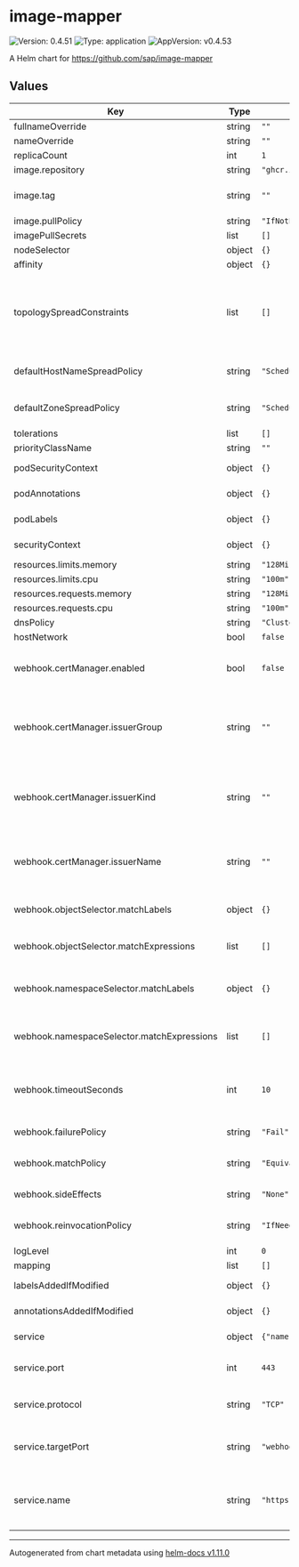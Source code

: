 # image-mapper

![Version: 0.4.51](https://img.shields.io/badge/Version-0.4.51-informational?style=flat-square) ![Type: application](https://img.shields.io/badge/Type-application-informational?style=flat-square) ![AppVersion: v0.4.53](https://img.shields.io/badge/AppVersion-v0.4.53-informational?style=flat-square)

A Helm chart for https://github.com/sap/image-mapper

## Values

| Key | Type | Default | Description |
|-----|------|---------|-------------|
| fullnameOverride | string | `""` | Override full name |
| nameOverride | string | `""` | Override name |
| replicaCount | int | `1` | Replica count |
| image.repository | string | `"ghcr.io/sap/image-mapper"` | Image repository |
| image.tag | string | `""` | Image tag (defauls to .Chart.AppVersion) |
| image.pullPolicy | string | `"IfNotPresent"` | Image pull policy |
| imagePullSecrets | list | `[]` | Image pull secrets |
| nodeSelector | object | `{}` | Node selector |
| affinity | object | `{}` | Affinity settings |
| topologySpreadConstraints | list | `[]` | Topology spread constraints (if unspecified, default constraints for hostname and zone will be generated) |
| defaultHostNameSpreadPolicy | string | `"ScheduleAnyway"` | Default topology spread policy for hostname |
| defaultZoneSpreadPolicy | string | `"ScheduleAnyway"` | Default topology spread policy for zone |
| tolerations | list | `[]` | Tolerations |
| priorityClassName | string | `""` | Priority class |
| podSecurityContext | object | `{}` | Pod security context |
| podAnnotations | object | `{}` | Additional pod annotations |
| podLabels | object | `{}` | Additional pod labels |
| securityContext | object | `{}` | Container security context |
| resources.limits.memory | string | `"128Mi"` | Memory limit |
| resources.limits.cpu | string | `"100m"` | CPU limit |
| resources.requests.memory | string | `"128Mi"` | Memory request |
| resources.requests.cpu | string | `"100m"` | CPU request |
| dnsPolicy | string | `"ClusterFirst"` |  |
| hostNetwork | bool | `false` |  |
| webhook.certManager.enabled | bool | `false` | Whether to use cert-manager to manage webhook tls |
| webhook.certManager.issuerGroup | string | `""` | Issuer group (only relevant if enabled is true; if unset, the default cert-manager group is used) |
| webhook.certManager.issuerKind | string | `""` | Issuer kind (only relevant if enabled is true; if unset, the default cert-manager type 'Issuer' is used) |
| webhook.certManager.issuerName | string | `""` | Issuer name (only relevant if enabled is true; if unset, a self-signed issuer is used) |
| webhook.objectSelector.matchLabels | object | `{}` | Object selector matchLabels, used by webhook |
| webhook.objectSelector.matchExpressions | list | `[]` | Object selector matchExpressions, used by webhook |
| webhook.namespaceSelector.matchLabels | object | `{}` | Namespace selector matchLabels, used by webhook |
| webhook.namespaceSelector.matchExpressions | list | `[]` | Namespace selector matchExpressions, used by webhook |
| webhook.timeoutSeconds | int | `10` | Timeout in seconds for the webhook call. Must be between 1 and 30 seconds. |
| webhook.failurePolicy | string | `"Fail"` | Valid values: "Ignore", "Fail" |
| webhook.matchPolicy | string | `"Equivalent"` | Valid values: "Exact", "Equivalent" |
| webhook.sideEffects | string | `"None"` | Valid values: "None", "Some" |
| webhook.reinvocationPolicy | string | `"IfNeeded"` | Valid values: "Never", "IfNeeded" |
| logLevel | int | `0` | Log level |
| mapping | list | `[]` | Mapping rules |
| labelsAddedIfModified | object | `{}` | Labels to set on mutated pods |
| annotationsAddedIfModified | object | `{}` | Annotations to set on mutated pods |
| service | object | `{"name":"https","port":443,"protocol":"TCP","targetPort":"webhooks"}` | Service configuration |
| service.port | int | `443` | The external port exposed by the service |
| service.protocol | string | `"TCP"` | Protocol to use (TCP/UDP). Default is TCP. |
| service.targetPort | string | `"webhooks"` | Target port on the pod (usually a named port or containerPort) |
| service.name | string | `"https"` | Name for the port (used for things like Prometheus scraping and readability) |

----------------------------------------------
Autogenerated from chart metadata using [helm-docs v1.11.0](https://github.com/norwoodj/helm-docs/releases/v1.11.0)
